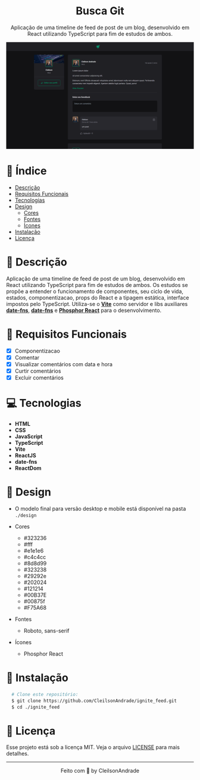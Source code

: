 <div align="center">
  <h1>Busca Git</h1>
  <p>Aplicação de uma timeline de feed de post de um blog, desenvolvido em React utilizando TypeScript para fim de estudos de ambos.</p>
  <img src="./design/desktop.png" alt="Logo" width="800">
</div>

# 📒 Índice
* [Descrição](#descrição)
* [Requisitos Funcionais](#requisitos)
* [Tecnologias](#tecnologias)
* [Design](#design)
  * [Cores](#cores)
  * [Fontes](#fontes)
  * [Ícones](#ícones)
* [Instalação](#instalação)
* [Licença](#licença)

# 📃 <span id="descrição">Descrição</span>
Aplicação de uma timeline de feed de post de um blog, desenvolvido em React utilizando TypeScript para fim de estudos de ambos. Os estudos se propõe a entender o funcionamento de componentes, seu ciclo de vida, estados, componentizacao, props do React e a tipagem estática, interface impostos pelo TypeScript. Utiliza-se o [**Vite**](https://vitejs.dev/) como servidor e libs auxiliares [**date-fns**](https://date-fns.org/), [**date-fns**](https://date-fns.org/) e [**Phosphor React**](https://www.npmjs.com/package/phosphor-react) para o desenvolvimento.

# 📌 <span id="requisitos">Requisitos Funcionais</span>
- [x] Componentizacao<br>
- [x] Comentar<br>
- [x] Visualizar comentários com data e hora<br>
- [x] Curtir comentários<br>
- [x] Excluir comentários<br>

# 💻 <span id="tecnologias">Tecnologias</span>
- **HTML**
- **CSS**
- **JavaScript**
- **TypeScript**
- **Vite**
- **ReactJS**
- **date-fns**
- **ReactDom**

# 🎨 <span id="design">Design</span>
- O modelo final para versão desktop e mobile está disponível na pasta `./design`

- <span id="cores">Cores<br></span>
  * #323236<br>
  * #fff<br>
  * #e1e1e6<br>
  * #c4c4cc<br>
  * #8d8d99<br>
  * #323238<br>
  * #29292e<br>
  * #202024<br>
  * #121214<br>
  * #00B37E<br>
  * #00875f<br>
  * #F75A68<br>

- <span id="fontes">Fontes<br></span>
  * Roboto, sans-serif

- <span id="ícones">Ícones<br></span>
  * Phosphor React

# 🚀 <span id="instalação">Instalação</span>
```bash
  # Clone este repositório:
  $ git clone https://github.com/CleilsonAndrade/ignite_feed.git
  $ cd ./ignite_feed
```

# 📝 <span id="licença">Licença</span>
Esse projeto está sob a licença MIT. Veja o arquivo [LICENSE](LICENSE) para mais detalhes.

---

<p align="center">
  Feito com 💜 by CleilsonAndrade
</p>